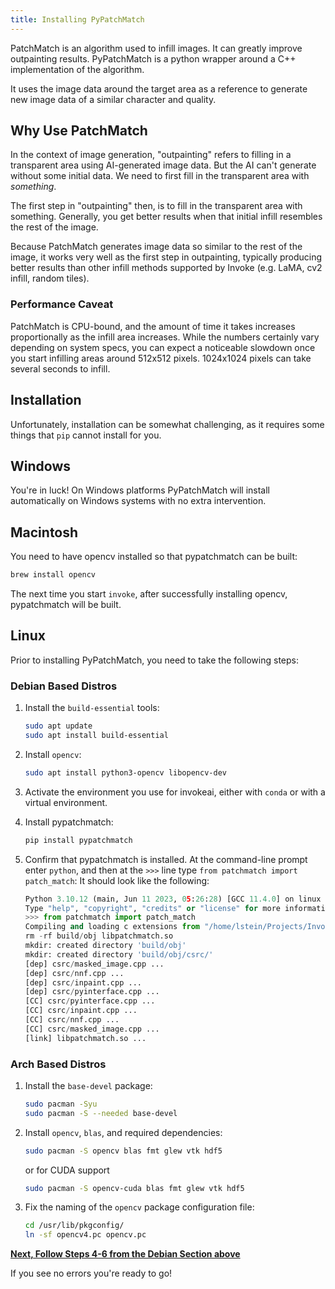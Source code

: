 ```yaml
---
title: Installing PyPatchMatch
---
```


PatchMatch is an algorithm used to infill images. It can greatly improve outpainting results. PyPatchMatch is a python wrapper around a C++ implementation of the algorithm.

It uses the image data around the target area as a reference to generate new image data of a similar character and quality.

## Why Use PatchMatch

In the context of image generation, "outpainting" refers to filling in a transparent area using AI-generated image data. But the AI can't generate without some initial data. We need to first fill in the transparent area with _something_.

The first step in "outpainting" then, is to fill in the transparent area with something. Generally, you get better results when that initial infill resembles the rest of the image.

Because PatchMatch generates image data so similar to the rest of the image, it works very well as the first step in outpainting, typically producing better results than other infill methods supported by Invoke (e.g. LaMA, cv2 infill, random tiles).

### Performance Caveat

PatchMatch is CPU-bound, and the amount of time it takes increases proportionally as the infill area increases. While the numbers certainly vary depending on system specs, you can expect a noticeable slowdown once you start infilling areas around 512x512 pixels. 1024x1024 pixels can take several seconds to infill.

## Installation

Unfortunately, installation can be somewhat challenging, as it requires some things that `pip` cannot install for you.

## Windows

You're in luck! On Windows platforms PyPatchMatch will install automatically on
Windows systems with no extra intervention.

## Macintosh

You need to have opencv installed so that pypatchmatch can be built:

```bash
brew install opencv
```

The next time you start `invoke`, after successfully installing opencv, pypatchmatch will be built.

## Linux

Prior to installing PyPatchMatch, you need to take the following steps:

### Debian Based Distros

1. Install the `build-essential` tools:

   ```sh
   sudo apt update
   sudo apt install build-essential
   ```

2. Install `opencv`:

   ```sh
   sudo apt install python3-opencv libopencv-dev
   ```

3. Activate the environment you use for invokeai, either with `conda` or with a
   virtual environment.

4. Install pypatchmatch:

   ```sh
   pip install pypatchmatch
   ```

5. Confirm that pypatchmatch is installed. At the command-line prompt enter
   `python`, and then at the `>>>` line type
   `from patchmatch import patch_match`: It should look like the following:

   ```py
   Python 3.10.12 (main, Jun 11 2023, 05:26:28) [GCC 11.4.0] on linux
   Type "help", "copyright", "credits" or "license" for more information.
   >>> from patchmatch import patch_match
   Compiling and loading c extensions from "/home/lstein/Projects/InvokeAI/.invokeai-env/src/pypatchmatch/patchmatch".
   rm -rf build/obj libpatchmatch.so
   mkdir: created directory 'build/obj'
   mkdir: created directory 'build/obj/csrc/'
   [dep] csrc/masked_image.cpp ...
   [dep] csrc/nnf.cpp ...
   [dep] csrc/inpaint.cpp ...
   [dep] csrc/pyinterface.cpp ...
   [CC] csrc/pyinterface.cpp ...
   [CC] csrc/inpaint.cpp ...
   [CC] csrc/nnf.cpp ...
   [CC] csrc/masked_image.cpp ...
   [link] libpatchmatch.so ...
   ```

### Arch Based Distros

1. Install the `base-devel` package:

   ```sh
   sudo pacman -Syu
   sudo pacman -S --needed base-devel
   ```

2. Install `opencv`, `blas`, and required dependencies:

   ```sh
   sudo pacman -S opencv blas fmt glew vtk hdf5
   ```

   or for CUDA support

   ```sh
   sudo pacman -S opencv-cuda blas fmt glew vtk hdf5
   ```

3. Fix the naming of the `opencv` package configuration file:

   ```sh
   cd /usr/lib/pkgconfig/
   ln -sf opencv4.pc opencv.pc
   ```

[**Next, Follow Steps 4-6 from the Debian Section above**](#linux)

If you see no errors you're ready to go!

